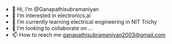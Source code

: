 - 👋 Hi, I’m @Ganapathisubramaniyan
- 👀 I’m interested in electronics,ai
- 🌱 I’m currently learning electrical engineering in NIT Trichy
- 💞️ I’m looking to collaborate on ...
- 📫 How to reach me ganapathisubramaniyan2003@gmail.com

<!---
Ganapathisubramaniyan/Ganapathisubramaniyan is a ✨ special ✨ repository because its `README.md` (this file) appears on your GitHub profile.
You can click the Preview link to take a look at your changes.
--->
